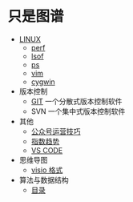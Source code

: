 # 只是图谱

* [LINUX](./doc/linux)
	- [perf](./doc/linux/perf.md) 
    - [lsof](./doc/linux/lsof.md)
    - [ps](./doc/linux/ps.md)
    - [vim](./doc/linux/vim.md)
    - [cygwin](./doc/linux/cygwin.doc)
* 版本控制  
    - [GIT](./doc/revisionControl/git/readme.md) 一个分散式版本控制软件  
    - SVN 一个集中式版本控制软件  
* 其他  
    - [公众号运营技巧](./doc/other/weixin_skill.md)    
	- [指数趋势](./doc/other/trends.md)  
    - [VS CODE](./doc/other/visual_studio_code.md)
* 思维导图
    - [visio 格式](./doc/other/mind.md)
* 算法与数据结构
    - [目录](./doc/datastruct/menu.md)
